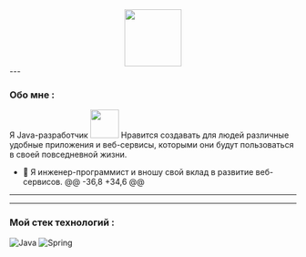   </div>
 </div>
<div id="header" align="center">
  <img src="https://media.giphy.com/media/M9gbBd9nbDrOTu1Mqx/giphy.gif" width="100"/>
</div>
 ---

 ### Обо мне :
 Я Java-разработчик <img src="https://media.giphy.com/media/WUlplcMpOCEmTGBtBW/giphy.gif" width="50">  Нравится создавать для людей различные удобные приложения и веб-сервисы, которыми они будут пользоваться в своей повседневной жизни.
 - :telescope: Я инженер-программист и вношу свой вклад в развитие веб-сервисов.
 @@ -36,8 +34,6 @@

 ---

 ---

 ### Мой стек технологий :
 ![Java](https://img.shields.io/badge/Java-F7DF1E?style=for-the-badge&logo=java&logoColor=black)
 ![Spring](https://img.shields.io/badge/Spring-green?style=for-the-badge&logo=spring&logoColor=white)
